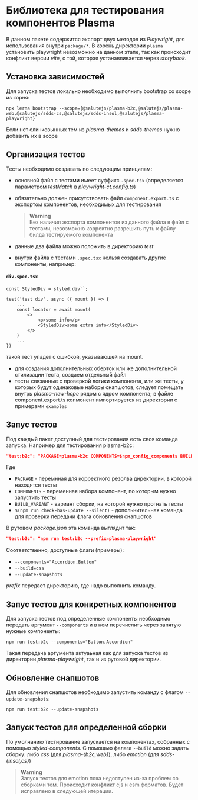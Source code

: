 # Библиотека для тестирования компонентов Plasma

В данном пакете содержится экспорт двух методов из _Playwright_, для использования внутри `package/*`. В корень директории `plasma` установить playwright невозможно на данном этапе, так как происходит конфликт версии _vite_, с той, которая устанавливается через _storybook_.

## Установка зависимостей

Для запуска тестов локально необходимо выполнить bootstrap со scope из корня:

```
npx lerna bootstrap --scope={@salutejs/plasma-b2c,@salutejs/plasma-web,@salutejs/sdds-cs,@salutejs/sdds-insol,@salutejs/plasma-playwright}
```

Если нет слинковынных тем из _plasma-themes_ и _sdds-themes_ нужно добавить их в scope

## Организация тестов

Тесты необходимо создавать по следующим принципам:

-   основной файл с тестами имеет суффикс `.spec.tsx` (определяется параметром _testMatch_ в _playwright-ct.config.ts_)
-   обязательно должен присутствовать файл `component.export.ts` с экспортом компонентов, необходимых для тестирования

    > **Warning**  
    > Без наличия экспорта компонентов из данного файла в файл с тестами, невозможно корректно разрешить путь к файлу билда тестируемого компонента

-   данные два файла можно положить в директорию _test_
-   внутри файла с тестами `.spec.tsx` нельзя создавать другие компоненты, например:

#### **`div.spec.tsx`**

```tsx
const StyledDiv = styled.div``;

test('test div', async ({ mount }) => {
    ...
    const locator = await mount(
        <>
            <p>some info</p>
            <StyledDiv>some extra info</StyledDiv>
        </>
    )
    ...
})
```

такой тест упадет с ошибкой, указывающей на mount.

-   для создания дополнительных оберток или же дополнительной стилизации теста, создаем отдельный файл
-   тесты связанные с проверкой логики компонента, или же тесты, у которых будут одинаковые наборы снапшотов, следует помещать внутрь _plasma-new-hope_ рядом с ядром компонента; в файле component.export.ts копмонент импортируется из директории с примерами `examples`

## Запус тестов

Под каждый пакет доступный для тестирования есть своя команда запуска. Например для тестирования plasma-b2c:

```json
"test:b2c": "PACKAGE=plasma-b2c COMPONENTS=$npm_config_components BUILD_VARIANT=$npm_config_build playwright test -c playwright-ct.config.ts --project=plasma-b2c $(npm run check-has-update --silent)"
```

Где

-   `PACKAGE` - перемнная для корректного резолва директории, в которой находятся тесты
-   `COMPONENTS` - переменная набора компонент, по которым нужно запустить тесты
-   `BUILD_VARIANT` - вариант сборки, на которой нужно прогнать тесты
-   `$(npm run check-has-update --silent)` - допольнительная команда для проверки передачи флага обновления снапшотов

В рутовом _package.json_ эта команда выглядит так:

```json
"test:b2c": "npm run test:b2c --prefix=plasma-playwright"
```

Соответственно, доступные флаги (примеры):

-   `--components="Accordion,Button"`
-   `--build=css`
-   `--update-snapshots`

_prefix_ передает директорию, где надо выполнить команду.

## Запус тестов для конкретных компонентов

Для запуска тестов под определенные компоненты необходимо передать аргумент `--components` и в нем перечислить через запятую нужные компоненты:

```
npm run test:b2c --components="Button,Accordion"
```

Такая передача аргумента актуаьная как для запуска тестов из директории _plasma-playwright_, так и из рутовой директории.

## Обновление снапшотов

Для обновления снапшотов необходимо запустить команду с флагом `--update-snapshots`:

```
npm run test:b2c --update-snapshots
```

## Запуск тестов для определенной сборки

По умолчанию тестирование запускается на компонентах, собранных с помощью _styled-components_. С помощью фалага `--build` можно задать сборку: либо _css_ (для _plasma-{b2c,web}_), либо _emotion_ (для _sdds-{insol,cs}_)

> **Warning**  
> Запуск тестов для emotion пока недоступен из-за проблем со сборками тем. Происходит конфликт cjs и esm форматов. Будет исправлено в следующей итерации.
